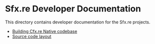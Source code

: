 # Sfx.re Developer Documentation

This directory contains developer documentation for the Sfx.re projects.

* [Building Cfx.re Native codebase](./building.md)
* [Source code layout](./layout.md)
